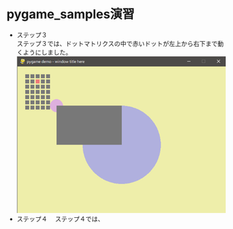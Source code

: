 # pygame_samples演習

 - ステップ３  
   ステップ３では、ドットマトリクスの中で赤いドットが左上から右下まで動くようにしました。
   ![](images/step3.png)
 - ステップ４
 　ステップ４では、



